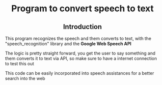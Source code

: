 
<h1 align="center"> Program to convert speech to text </h1>
<h2 align="center"> Introduction</h2>
<p> This program recognizes the speech and them converts to text, with the "speech_recognition" library and the <strong> Google Web Speech API</strong> </p>

<p> The logic is pretty straight forward, you get the user to say something and them converts it to text via API, so make sure to have a internet connection to test this out</p>

<p> This code can be easily incorporated into speech assistances for a better search into the web </p>

